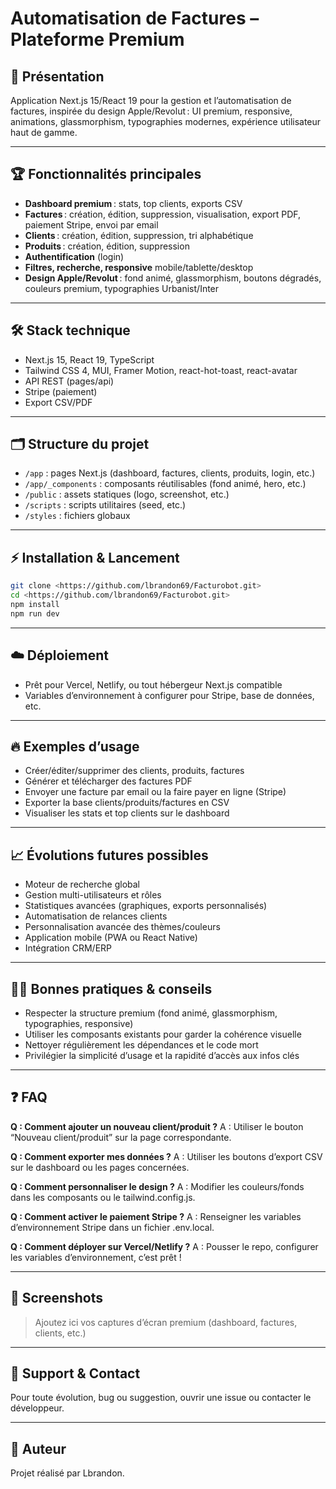 
# Automatisation de Factures – Plateforme Premium


## 🚀 Présentation

Application Next.js 15/React 19 pour la gestion et l’automatisation de factures, inspirée du design Apple/Revolut : UI premium, responsive, animations, glassmorphism, typographies modernes, expérience utilisateur haut de gamme.

---

## 🏆 Fonctionnalités principales

- **Dashboard premium** : stats, top clients, exports CSV
- **Factures** : création, édition, suppression, visualisation, export PDF, paiement Stripe, envoi par email
- **Clients** : création, édition, suppression, tri alphabétique
- **Produits** : création, édition, suppression
- **Authentification** (login)
- **Filtres, recherche, responsive** mobile/tablette/desktop
- **Design Apple/Revolut** : fond animé, glassmorphism, boutons dégradés, couleurs premium, typographies Urbanist/Inter

---

## 🛠️ Stack technique

- Next.js 15, React 19, TypeScript
- Tailwind CSS 4, MUI, Framer Motion, react-hot-toast, react-avatar
- API REST (pages/api)
- Stripe (paiement)
- Export CSV/PDF

---

## 🗂️ Structure du projet

- `/app` : pages Next.js (dashboard, factures, clients, produits, login, etc.)
- `/app/_components` : composants réutilisables (fond animé, hero, etc.)
- `/public` : assets statiques (logo, screenshot, etc.)
- `/scripts` : scripts utilitaires (seed, etc.)
- `/styles` : fichiers globaux

---

## ⚡ Installation & Lancement

```bash
git clone <https://github.com/lbrandon69/Facturobot.git>
cd <https://github.com/lbrandon69/Facturobot.git>
npm install
npm run dev
```

---

## ☁️ Déploiement

- Prêt pour Vercel, Netlify, ou tout hébergeur Next.js compatible
- Variables d’environnement à configurer pour Stripe, base de données, etc.

---

## 🔥 Exemples d’usage

- Créer/éditer/supprimer des clients, produits, factures
- Générer et télécharger des factures PDF
- Envoyer une facture par email ou la faire payer en ligne (Stripe)
- Exporter la base clients/produits/factures en CSV
- Visualiser les stats et top clients sur le dashboard

---

## 📈 Évolutions futures possibles

- Moteur de recherche global
- Gestion multi-utilisateurs et rôles
- Statistiques avancées (graphiques, exports personnalisés)
- Automatisation de relances clients
- Personnalisation avancée des thèmes/couleurs
- Application mobile (PWA ou React Native)
- Intégration CRM/ERP

---

## 🧑‍💻 Bonnes pratiques & conseils

- Respecter la structure premium (fond animé, glassmorphism, typographies, responsive)
- Utiliser les composants existants pour garder la cohérence visuelle
- Nettoyer régulièrement les dépendances et le code mort
- Privilégier la simplicité d’usage et la rapidité d’accès aux infos clés

---

## ❓ FAQ

**Q : Comment ajouter un nouveau client/produit ?**
A : Utiliser le bouton “Nouveau client/produit” sur la page correspondante.

**Q : Comment exporter mes données ?**
A : Utiliser les boutons d’export CSV sur le dashboard ou les pages concernées.

**Q : Comment personnaliser le design ?**
A : Modifier les couleurs/fonds dans les composants ou le tailwind.config.js.

**Q : Comment activer le paiement Stripe ?**
A : Renseigner les variables d’environnement Stripe dans un fichier .env.local.

**Q : Comment déployer sur Vercel/Netlify ?**
A : Pousser le repo, configurer les variables d’environnement, c’est prêt !

---

## 📸 Screenshots

> Ajoutez ici vos captures d’écran premium (dashboard, factures, clients, etc.)

---

## 🛟 Support & Contact

Pour toute évolution, bug ou suggestion, ouvrir une issue ou contacter le développeur.

---

## 👤 Auteur

Projet réalisé par Lbrandon.

